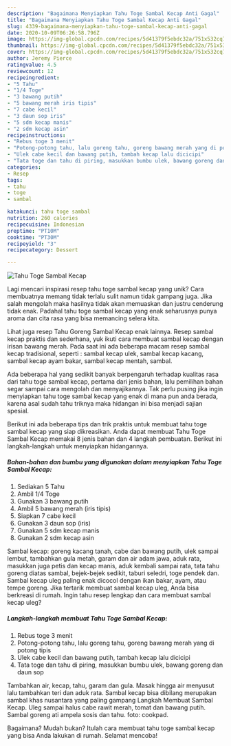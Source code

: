 ```yaml
---
description: "Bagaimana Menyiapkan Tahu Toge Sambal Kecap Anti Gagal"
title: "Bagaimana Menyiapkan Tahu Toge Sambal Kecap Anti Gagal"
slug: 4339-bagaimana-menyiapkan-tahu-toge-sambal-kecap-anti-gagal
date: 2020-10-09T06:26:58.796Z
image: https://img-global.cpcdn.com/recipes/5d41379f5ebdc32a/751x532cq70/tahu-toge-sambal-kecap-foto-resep-utama.jpg
thumbnail: https://img-global.cpcdn.com/recipes/5d41379f5ebdc32a/751x532cq70/tahu-toge-sambal-kecap-foto-resep-utama.jpg
cover: https://img-global.cpcdn.com/recipes/5d41379f5ebdc32a/751x532cq70/tahu-toge-sambal-kecap-foto-resep-utama.jpg
author: Jeremy Pierce
ratingvalue: 4.5
reviewcount: 12
recipeingredient:
- "5 Tahu"
- "1/4 Toge"
- "3 bawang putih"
- "5 bawang merah iris tipis"
- "7 cabe kecil"
- "3 daun sop iris"
- "5 sdm kecap manis"
- "2 sdm kecap asin"
recipeinstructions:
- "Rebus toge 3 menit"
- "Potong-potong tahu, lalu goreng tahu, goreng bawang merah yang di potong tipis"
- "Ulek cabe kecil dan bawang putih, tambah kecap lalu dicicipi"
- "Tata toge dan tahu di piring, masukkan bumbu ulek, bawang goreng dan daun sop"
categories:
- Resep
tags:
- tahu
- toge
- sambal

katakunci: tahu toge sambal 
nutrition: 260 calories
recipecuisine: Indonesian
preptime: "PT10M"
cooktime: "PT30M"
recipeyield: "3"
recipecategory: Dessert

---
```



![Tahu Toge Sambal Kecap](https://img-global.cpcdn.com/recipes/5d41379f5ebdc32a/751x532cq70/tahu-toge-sambal-kecap-foto-resep-utama.jpg)

Lagi mencari inspirasi resep tahu toge sambal kecap yang unik? Cara membuatnya memang tidak terlalu sulit namun tidak gampang juga. Jika salah mengolah maka hasilnya tidak akan memuaskan dan justru cenderung tidak enak. Padahal tahu toge sambal kecap yang enak seharusnya punya aroma dan cita rasa yang bisa memancing selera kita.

Lihat juga resep Tahu Goreng Sambal Kecap enak lainnya. Resep sambal kecap praktis dan sederhana, yuk ikuti cara membuat sambal kecap dengan irisan bawang merah. Pada saat ini ada beberapa macam resep sambal kecap tradisional, seperti : sambal kecap ulek, sambal kecap kacang, sambal kecap ayam bakar, sambal kecap mentah, sambal.

Ada beberapa hal yang sedikit banyak berpengaruh terhadap kualitas rasa dari tahu toge sambal kecap, pertama dari jenis bahan, lalu pemilihan bahan segar sampai cara mengolah dan menyajikannya. Tak perlu pusing jika ingin menyiapkan tahu toge sambal kecap yang enak di mana pun anda berada, karena asal sudah tahu triknya maka hidangan ini bisa menjadi sajian spesial.


Berikut ini ada beberapa tips dan trik praktis untuk membuat tahu toge sambal kecap yang siap dikreasikan. Anda dapat membuat Tahu Toge Sambal Kecap memakai 8 jenis bahan dan 4 langkah pembuatan. Berikut ini langkah-langkah untuk menyiapkan hidangannya.

<!--inarticleads1-->

##### Bahan-bahan dan bumbu yang digunakan dalam menyiapkan Tahu Toge Sambal Kecap:

1. Sediakan 5 Tahu
1. Ambil 1/4 Toge
1. Gunakan 3 bawang putih
1. Ambil 5 bawang merah (iris tipis)
1. Siapkan 7 cabe kecil
1. Gunakan 3 daun sop (iris)
1. Gunakan 5 sdm kecap manis
1. Gunakan 2 sdm kecap asin


Sambal kecap: goreng kacang tanah, cabe dan bawang putih, ulek sampai lembut, tambahkan gula metah, garam dan air adam jawa, aduk rata, masukkan juga petis dan kecap manis, aduk kembali sampai rata, tata tahu goreng diatas sambal, bejek-bejek sedikit, taburi seledri, toge pendek dan. Sambal kecap uleg paling enak dicocol dengan ikan bakar, ayam, atau tempe goreng. Jika tertarik membuat sambal kecap uleg, Anda bisa berkreasi di rumah. Ingin tahu resep lengkap dan cara membuat sambal kecap uleg? 

<!--inarticleads2-->

##### Langkah-langkah membuat Tahu Toge Sambal Kecap:

1. Rebus toge 3 menit
1. Potong-potong tahu, lalu goreng tahu, goreng bawang merah yang di potong tipis
1. Ulek cabe kecil dan bawang putih, tambah kecap lalu dicicipi
1. Tata toge dan tahu di piring, masukkan bumbu ulek, bawang goreng dan daun sop


Tambahkan air, kecap, tahu, garam dan gula. Masak hingga air menyusut lalu tambahkan teri dan aduk rata. Sambal kecap bisa dibilang merupakan sambal khas nusantara yang paling gampang Langkah Membuat Sambal Kecap. Uleg sampai halus cabe rawit merah, tomat dan bawang putih. Sambal goreng ati ampela sosis dan tahu. foto: cookpad. 

Bagaimana? Mudah bukan? Itulah cara membuat tahu toge sambal kecap yang bisa Anda lakukan di rumah. Selamat mencoba!
